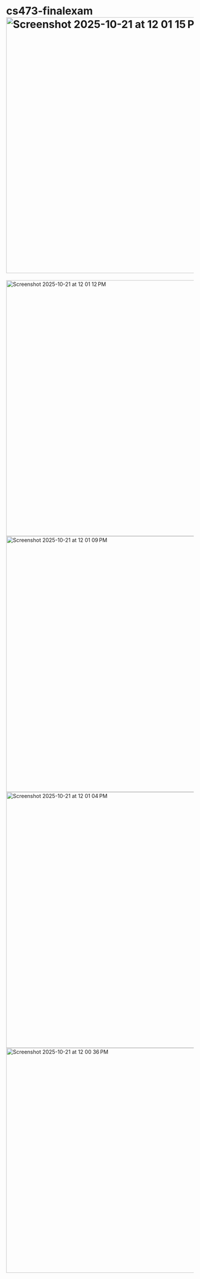 # cs473-finalexam<img width="1430" height="686" alt="Screenshot 2025-10-21 at 12 01 15 PM" src="https://github.com/user-attachments/assets/419ed3a5-e1f4-41e7-a82c-44f6f3dd140d" />
<img width="1430" height="686" alt="Screenshot 2025-10-21 at 12 01 12 PM" src="https://github.com/user-attachments/assets/7fb7e6ea-cd17-421c-9b6a-fe79541304d2" />
<img width="1430" height="686" alt="Screenshot 2025-10-21 at 12 01 09 PM" src="https://github.com/user-attachments/assets/2ed47322-b23f-4ba1-94e7-64b7046499f4" />
<img width="1430" height="686" alt="Screenshot 2025-10-21 at 12 01 04 PM" src="https://github.com/user-attachments/assets/bed7d658-d880-4942-a2f6-f307d7b57a11" />
<img width="1430" height="603" alt="Screenshot 2025-10-21 at 12 00 36 PM" src="https://github.com/user-attachments/assets/993991ad-4caa-4d90-b60d-4bb61a1f0044" />
